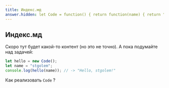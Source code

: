 ```yaml
---
title: Индекс.мд
answer.hidden: let Code = function() { return function(name) { return "Hello " + name + "!"; } };
---
```


## Индекс.мд

Скоро тут будет какой-то контент (но это не точно). А пока подумайте над задачей:

```javascript
let hello = new Code();
let name = "stgolem";
console.log(hello(name)); // -> "Hello, stgolem!"
```

Как реализовать `Code` ?

<div style="display: none">

```javascript
{{ site.answer.hidden }}
```

</div>